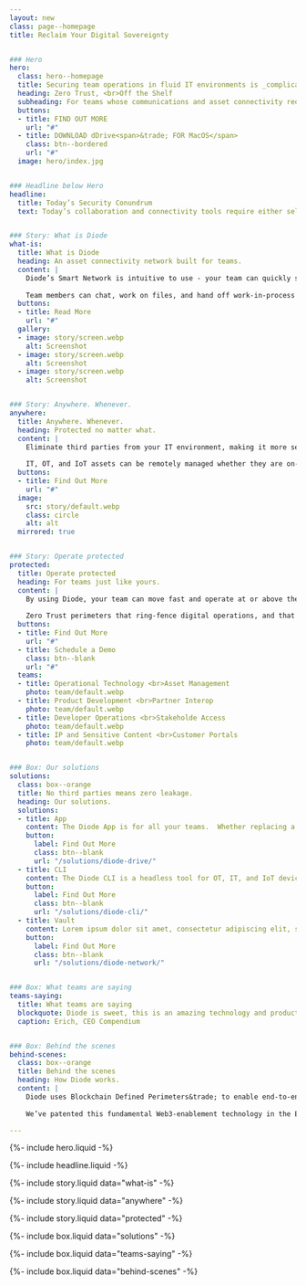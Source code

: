 ```yaml
---
layout: new
class: page--homepage
title: Reclaim Your Digital Sovereignty


### Hero
hero:
  class: hero--homepage
  title: Securing team operations in fluid IT environments is _complicated_.
  heading: Zero Trust, <br>Off the Shelf
  subheading: For teams whose communications and asset connectivity require both agility and security.
  buttons:
  - title: FIND OUT MORE
    url: "#"
  - title: DOWNLOAD dDrive<span>&trade; FOR MacOS</span>
    class: btn--bordered
    url: "#"
  image: hero/index.jpg


### Headline below Hero
headline:
  title: Today’s Security Conundrum
  text: Today’s collaboration and connectivity tools require either self-hosting or third-party involvement - burdening the team with either cost/complexity or security compromises. Diode has a better way.


### Story: What is Diode
what-is:
  title: What is Diode
  heading: An asset connectivity network built for teams.
  content: |
    Diode’s Smart Network is intuitive to use - your team can quickly secure access to each other and their managed assets, no matter where they are at in the world.
  
    Team members can chat, work on files, and hand off work-in-process to those best suited to take action.
  buttons:
  - title: Read More
    url: "#"
  gallery:
  - image: story/screen.webp
    alt: Screenshot
  - image: story/screen.webp
    alt: Screenshot
  - image: story/screen.webp
    alt: Screenshot


### Story: Anywhere. Whenever.
anywhere:
  title: Anywhere. Whenever.
  heading: Protected no matter what.
  content: |
    Eliminate third parties from your IT environment, making it more secure than any managed SSE or Cloud VPN solution.
  
    IT, OT, and IoT assets can be remotely managed whether they are on-premise, in the cloud, or deployed in a hybrid environment - all without leaking data, identifiers, or application / telemetry flows.
  buttons:
  - title: Find Out More
    url: "#"
  image:
    src: story/default.webp
    class: circle
    alt: alt
  mirrored: true


### Story: Operate protected
protected:
  title: Operate protected
  heading: For teams just like yours.
  content: |
    By using Diode, your team can move fast and operate at or above the security level that your assets and IP require.
  
    Zero Trust perimeters that ring-fence digital operations, and that allow partners to securely interoperate, can be created and provisioned in seconds without burdening the IT team.
  buttons:
  - title: Find Out More
    url: "#"
  - title: Schedule a Demo
    class: btn--blank
    url: "#"
  teams:
  - title: Operational Technology <br>Asset Management
    photo: team/default.webp
  - title: Product Development <br>Partner Interop
    photo: team/default.webp
  - title: Developer Operations <br>Stakeholde Access
    photo: team/default.webp
  - title: IP and Sensitive Content <br>Customer Portals
    photo: team/default.webp


### Box: Our solutions
solutions:
  class: box--orange
  title: No third parties means zero leakage.
  heading: Our solutions.
  solutions:
  - title: App
    content: The Diode App is for all your teams.  Whether replacing a leaky chat app, sharing files E2EE, securing a simple dashboard, or deploying advanced OT assets, this app unlocks the power of Diode for people.
    button:
      label: Find Out More
      class: btn--blank
      url: "/solutions/diode-drive/"
  - title: CLI
    content: The Diode CLI is a headless tool for OT, IT, and IoT devices. It can be used stand-alone or in concert with Zones created in the Diode App. Connect the edge here.
    button:
      label: Find Out More
      class: btn--blank
      url: "/solutions/diode-cli/"
  - title: Vault
    content: Lorem ipsum dolor sit amet, consectetur adipiscing elit, sed do eiusmod tempor incididunt ut labore et dolore magna aliqua. Ut enim ad minim veniam, quis nostrud exercitation ullamco laboris nisi ut aliquip ex
    button:
      label: Find Out More
      class: btn--blank
      url: "/solutions/diode-network/"


### Box: What teams are saying
teams-saying:
  title: What teams are saying
  blockquote: Diode is sweet, this is an amazing technology and product.
  caption: Erich, CEO Compendium


### Box: Behind the scenes
behind-scenes:
  class: box--orange
  title: Behind the scenes
  heading: How Diode works.
  content: |
    Diode uses Blockchain Defined Perimeters&trade; to enable end-to-end encrypted application zones without managed servers.
  
    We’ve patented this fundamental Web3-enablement technology in the EU, China and here in the States and it’s become the foundation for our Zero Trust toolset.

---
```


{%- include hero.liquid -%}

{%- include headline.liquid -%}

{%- include story.liquid data="what-is" -%}

{%- include story.liquid data="anywhere" -%}

{%- include story.liquid data="protected" -%}

{%- include box.liquid data="solutions" -%}

{%- include box.liquid data="teams-saying" -%}

{%- include box.liquid data="behind-scenes" -%}
